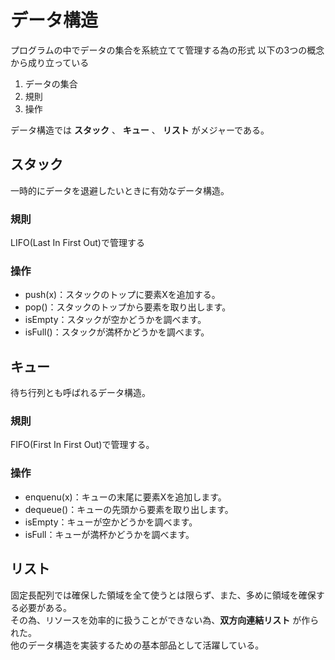 # データ構造
プログラムの中でデータの集合を系統立てて管理する為の形式
以下の3つの概念から成り立っている
 1. データの集合
 2. 規則
 3. 操作

データ構造では **スタック** 、 **キュー** 、 **リスト** がメジャーである。

## スタック
一時的にデータを退避したいときに有効なデータ構造。
### 規則
LIFO(Last In First Out)で管理する

### 操作
 - push(x)：スタックのトップに要素Xを追加する。
 - pop()：スタックのトップから要素を取り出します。
 - isEmpty：スタックが空かどうかを調べます。
 - isFull()：スタックが満杯かどうかを調べます。

## キュー
待ち行列とも呼ばれるデータ構造。

### 規則
FIFO(First In First Out)で管理する。

### 操作
 - enquenu(x)：キューの末尾に要素Xを追加します。
 - dequeue()：キューの先頭から要素を取り出します。
 - isEmpty：キューが空かどうかを調べます。
 - isFull：キューが満杯かどうかを調べます。

## リスト
固定長配列では確保した領域を全て使うとは限らず、また、多めに領域を確保する必要がある。  
その為、リソースを効率的に扱うことができない為、**双方向連結リスト** が作られた。  
他のデータ構造を実装するための基本部品として活躍している。